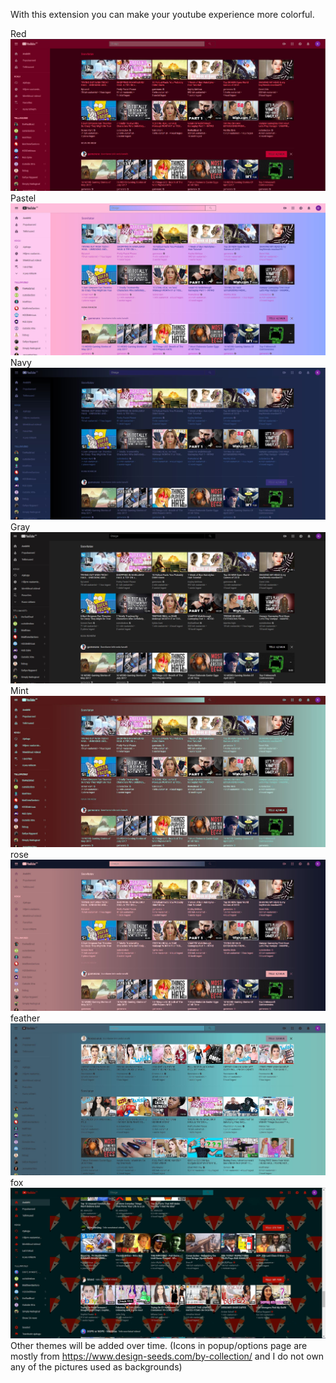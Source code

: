 

With this extension you can make your youtube experience more colorful.

Red
![screenshot](images/redScreen.JPG "screenshot")
Pastel
![screenshot](images/pastelScreen.JPG "screenshot")
Navy
![screenshot](images/NavySC.JPG "screenshot")
Gray
![screenshot](images/graySc.JPG "screenshot")
Mint
![screenshot](images/MintScreen.JPG "screenshot")
rose
![screenshot](images/roseScreen.JPG "screenshot")
feather
![screenshot](images/featherScreen.JPG "screenshot")
fox
![screenshot](images/foxScreen.JPG "screenshot")
Other themes will be added over time.
(Icons in popup/options page are mostly from https://www.design-seeds.com/by-collection/ and I do not own any of the pictures used as backgrounds)
